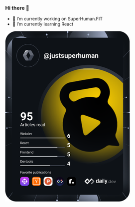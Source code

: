 ### Hi there 👋

<!--
**JustSuperHuman/JustSuperHuman** is a ✨ _special_ ✨ repository because its `README.md` (this file) appears on your GitHub profile.

Here are some ideas to get you started:

- 🔭 I’m currently working on ...
- 🌱 I’m currently learning ...
- 👯 I’m looking to collaborate on ...
- 🤔 I’m looking for help with ...
- 💬 Ask me about ...
- 📫 How to reach me: ...
- 😄 Pronouns: ...
- ⚡ Fun fact: ...
-->

- 🔭 I’m currently working on SuperHuman.FIT
- 🌱 I’m currently learning React

<a href="https://app.daily.dev/DailyDevTips"><img src="https://github.com/JustSuperHuman/JustSuperHuman/blob/master/devcard.svg" width="400" alt="James Greene's Dev Card"/></a>
